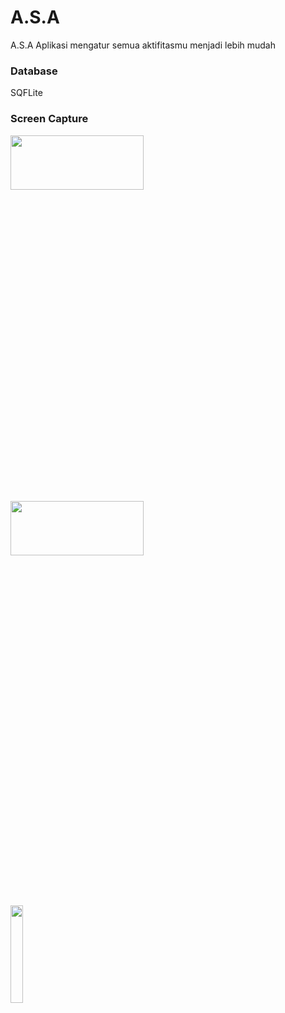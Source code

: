 # A.S.A

A.S.A Aplikasi mengatur semua aktifitasmu menjadi lebih mudah

### Database 
SQFLite

### Screen Capture 
<p align=""center>
  <img src="https://i.stack.imgur.com/9X1lI.png" width="65%" height="15%">
  <img src="https://i.stack.imgur.com/xBxjh.png" width="65%" height="15%">
</p>
<br><br>
<p>
  <img src="https://i.stack.imgur.com/64DV6.png" width="20%" height="20%">
</p>
